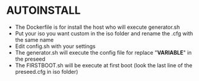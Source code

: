 # AUTOINSTALL
- The Dockerfile is for install the host who will execute generator.sh
- Put your iso you want custom in the iso folder and rename the .cfg with the same name
- Edit config.sh with your settings
- The generator.sh will execute the config file for replace "__VARIABLE__" in the preseed
- The FIRSTBOOT.sh will be execute at first boot (look the last line of the preseed.cfg in iso folder)



